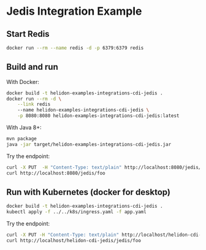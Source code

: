 # Jedis Integration Example

## Start Redis

```bash
docker run --rm --name redis -d -p 6379:6379 redis
```

## Build and run

With Docker:
```bash
docker build -t helidon-examples-integrations-cdi-jedis .
docker run --rm -d \
    --link redis
    --name helidon-examples-integrations-cdi-jedis \
    -p 8080:8080 helidon-examples-integrations-cdi-jedis:latest
```

With Java 8+:
```bash
mvn package
java -jar target/helidon-examples-integrations-cdi-jedis.jar
```

Try the endpoint:
```bash
curl -X PUT  -H "Content-Type: text/plain" http://localhost:8080/jedis/foo -d 'bar'
curl http://localhost:8080/jedis/foo
```

## Run with Kubernetes (docker for desktop)

```bash
docker build -t helidon-examples-integrations-cdi-jedis .
kubectl apply -f ../../k8s/ingress.yaml -f app.yaml
```

Try the endpoint:
```bash
curl -X PUT -H "Content-Type: text/plain" http://localhost/helidon-cdi-jedis/jedis/foo -d 'bar'
curl http://localhost/helidon-cdi-jedis/jedis/foo
```